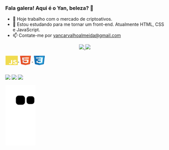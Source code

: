 ### Fala galera! Aqui é o Yan, beleza? 👋



- 🔭 Hoje trabalho com o mercado de criptoativos.
- 🌱 Estou estudando para me tornar um front-end. Atualmente HTML, CSS e JavaScript.
- 📫 Contate-me por yancarvalhoalmeida@gmail.com

<div align="center">
  <a href="https://github.com/codewithyan">
  <img width="42%" src="https://github-readme-stats.vercel.app/api?username=CodewithYan&show_icons=true&theme=dark&include_all_commits=true&count_private=true"/>
  <img width="57%" src="https://github-readme-stats.vercel.app/api/top-langs/?username=codewithyan&layout=compact&langs_count=7&theme=dark"/>
</div>

<div style="display: inline_block"><br>
  <img align="center" alt="Rafa-Js" height="30" width="40" src="https://raw.githubusercontent.com/devicons/devicon/master/icons/javascript/javascript-plain.svg">
  <img align="center" alt="Rafa-HTML" height="30" width="40" src="https://raw.githubusercontent.com/devicons/devicon/master/icons/html5/html5-original.svg">
  <img align="center" alt="Rafa-CSS" height="30" width="40" src="https://raw.githubusercontent.com/devicons/devicon/master/icons/css3/css3-original.svg">
</div>

##

<div> 
   <a href="https://instagram.com/yancarvalhorj" target="_blank"><img src="https://img.shields.io/badge/-Instagram-%23E4405F?style=for-the-badge&logo=instagram&logoColor=white" target="_blank"></a>
 	 <a href = "mailto:yancarvalhoalmeida@gmail.com"><img src="https://img.shields.io/badge/-Gmail-%23333?style=for-the-badge&logo=gmail&logoColor=white" target="_blank"></a>
  <a href="https://www.linkedin.com/in/yan-almeida-50010b206" target="_blank"><img src="https://img.shields.io/badge/-LinkedIn-%230077B5?style=for-the-badge&logo=linkedin&logoColor=white" target="_blank"></a> 
 
  ![Snake animation](https://github.com/rafaballerini/rafaballerini/blob/output/github-contribution-grid-snake.svg)
 
</div>
